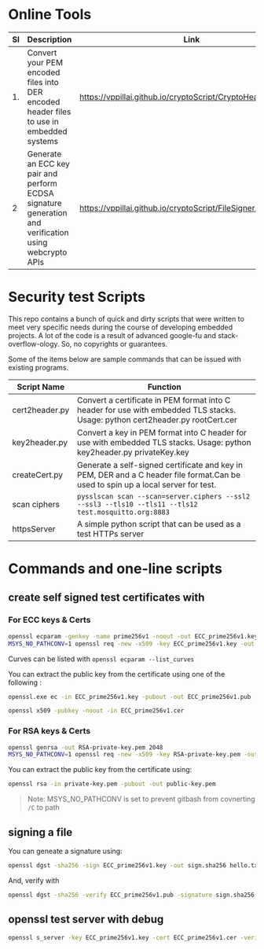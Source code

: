 
# Online Tools

|  Sl 	| Description  	| Link  	|
| ---	  | ---	          | ---	    |
|   1.  |        Convert your PEM encoded files into DER encoded header files to use in embedded systems     	|    https://vppillai.github.io/cryptoScript/CryptoHeaderGen.html   	|
|   2   | Generate an ECC key pair and perform ECDSA signature generation and verification using webcrypto APIs| https://vppillai.github.io/cryptoScript/FileSigner.html|



# Security test Scripts

This repo contains a bunch of quick and dirty scripts that were written to meet very specific needs during the course of developing embedded projects. A lot of the code is a result of advanced google-fu and stack-overflow-ology.  So, no copyrights or guarantees.

Some of the items below are sample commands that can be issued with existing programs. 

|  Script Name   |                                                             Function                                                              |
| -------------- | --------------------------------------------------------------------------------------------------------------------------------- |
| cert2header.py | Convert a certificate in PEM format into C header for use with embedded TLS stacks. Usage: python cert2header.py rootCert.cer     |
| key2header.py  | Convert a key in PEM format into C header for use with embedded TLS stacks. Usage: python key2header.py privateKey.key            |
| createCert.py  | Generate a self-signed certificate and key in PEM, DER and a C header file format.Can be used to spin up a local server for test. |
| scan ciphers   |`pysslscan scan --scan=server.ciphers --ssl2 --ssl3 --tls10 --tls11 --tls12 test.mosquitto.org:8883`                               |
| httpsServer    |A simple python script that can be used as a test HTTPs server                                                                     |


# Commands and one-line scripts

## create self signed test certificates with

### For ECC keys & Certs

```bash
openssl ecparam -genkey -name prime256v1 -noout -out ECC_prime256v1.key
MSYS_NO_PATHCONV=1 openssl req -new -x509 -key ECC_prime256v1.key -out ECC_prime256v1.cer -days 900000 -subj "/C=IN/ST=Kerala/L=Kollam/O=embeddedinn/CN=embeddedinn"
```

Curves can be listed with `openssl ecparam --list_curves`

You can extract the public key from the certificate using one of the following :

```bash
openssl.exe ec -in ECC_prime256v1.key -pubout -out ECC_prime256v1.pub
```

```bash
openssl x509 -pubkey -noout -in ECC_prime256v1.cer
```


### For RSA keys & Certs

```bash
openssl genrsa -out RSA-private-key.pem 2048
MSYS_NO_PATHCONV=1 openssl req -new -x509 -key RSA-private-key.pem -out RSA_Cert.cer -days 900000 -subj "/C=IN/ST=Kerala/L=Kollam/O=embeddedinn/CN=embeddedinn"
```

You can extract the public key from the certificate using:


```bash
openssl rsa -in private-key.pem -pubout -out public-key.pem
```

> Note: MSYS_NO_PATHCONV is set to prevent gitbash from covnerting `/C` to path

## signing a file

You can geneate a signature using:

```bash
openssl dgst -sha256 -sign ECC_prime256v1.key -out sign.sha256 hello.txt
```

And, verify with

```bash
openssl dgst -sha256 -verify ECC_prime256v1.pub -signature sign.sha256 hello.txt
```

## openssl test server with debug

```bash
openssl s_server -key ECC_prime256v1.key -cert ECC_prime256v1.cer -verify 2 -accept 8883 -debug -msg -CApath capath/ -state
```

